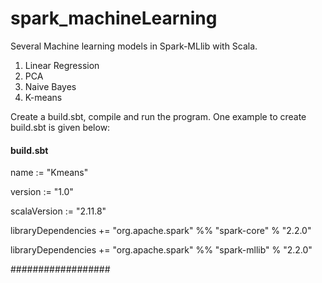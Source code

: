 # spark_machineLearning

Several Machine learning models in Spark-MLlib with Scala.

1. Linear Regression
2. PCA
3. Naive Bayes
4. K-means

Create a build.sbt, compile and run the program. One example to create build.sbt is given below:


#### build.sbt ####

name := "Kmeans"

version := "1.0"

scalaVersion := "2.11.8"

libraryDependencies += "org.apache.spark" %% "spark-core" % "2.2.0"

libraryDependencies += "org.apache.spark" %% "spark-mllib" % "2.2.0"

##################
